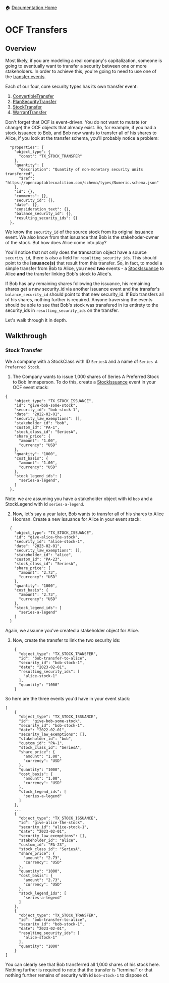 :house: [Documentation Home](../INDEX.md)

# OCF Transfers

## Overview

Most likely, if you are modeling a real company's capitalization, someone is going to eventually want to transfer a security between one or more stakeholders. In order to achieve this, you're going to need to use one of the [transfer events](../schema/objects/transactions/transfer).

Each of our four, core security types has its own transfer event:

1. [ConvertibleTransfer](../schema/objects/transactions/transfer/ConvertibleTransfer.md)
2. [PlanSecurityTransfer](../schema/objects/transactions/transfer/PlanSecurityTransfer.md)
3. [StockTransfer](../schema/objects/transactions/transfer/StockTransfer.md)
4. [WarrantTransfer](../schema/objects/transactions/transfer/WarrantTransfer.md)

Don't forget that OCF is event-driven. You do not want to mutate (or change) the OCF objects that already exist. So, for example, if you had a stock issuance to Bob, and Bob now wants to transfer all of his
shares to Alice, if you look at the transfer schema, you'll probably notice a problem:

```
  "properties": {
    "object_type": {
      "const": "TX_STOCK_TRANSFER"
    },
    "quantity": {
      "description": "Quantity of non-monetary security units transferred",
      "$ref": "https://opencaptablecoalition.com/schema/types/Numeric.schema.json"
    },
    "id": {},
    "comments": {},
    "security_id": {},
    "date": {},
    "consideration_text": {},
    "balance_security_id": {},
    "resulting_security_ids": {}
  },
```

We know the `security_id` of the source stock from its original issuance event. We also know from that issuance that Bob is the stakehoder-owner of the stock. But how does Alice come into play?

You'll notice that not only does the transaction object have a source `security_id`, there is also a field for `resulting_security_ids`. This should point to the **issuance(s)** that result from this transfer. So, in fact, to model a simple transfer from Bob to Alice, you need **two** events - a [StockIssuance](../schema/objects/transactions/issuance/StockIssuance.md) to Alice **and** the transfer linking Bob's stock to Alice's.

If Bob has any remaining shares following the issuance, his remaining shares get a new security_id via another issuance event and the transfer's `balance_security_id` should point to that new security_id. If Bob transfers all of his shares, nothing further is required. Anyone traversing the events should be able to see that Bob's stock was transfered in its entirety to the security_ids in `resulting_security_ids` on the transfer.

Let's walk through it in depth.

## Walkthrough

### Stock Transfer

We a company with a StockClass with ID `SeriesA` and a name of `Series A Preferred Stock`.

1. The Company wants to issue 1,000 shares of Series A Preferred Stock to Bob Immaperson. To do this, create a [StockIssuance](../schema/objects/transactions/issuance/StockIssuance.md) event in your OCF event stack:

```
{
    "object_type": "TX_STOCK_ISSUANCE",
    "id": "give-bob-some-stock",
    "security_id": "bob-stock-1",
    "date": "2022-02-01",
    "security_law_exemptions": [],
    "stakeholder_id": "bob",
    "custom_id": "PA-1",
    "stock_class_id": "SeriesA",
    "share_price": {
      "amount": "1.00",
      "currency": "USD"
    },
    "quantity": "1000",
    "cost_basis": {
      "amount": "1.00",
      "currency": "USD"
    },
    "stock_legend_ids": [
      "series-a-legend",
    ]
  },
```

Note: we are assuming you have a stakeholder object with id `bob` and a StockLegend with id `series-a-legend`.

2. Now, let's say a year later, Bob wants to transfer all of his shares to Alice Hooman. Create a new issuance for Alice in your event stack:

```
  {
    "object_type": "TX_STOCK_ISSUANCE",
    "id": "give-alice-the-stock",
    "security_id": "alice-stock-1",
    "date": "2023-02-01",
    "security_law_exemptions": [],
    "stakeholder_id": "alice",
    "custom_id": "PA-23",
    "stock_class_id": "SeriesA",
    "share_price": {
      "amount": "2.73",
      "currency": "USD"
    },
    "quantity": "1000",
    "cost_basis": {
      "amount": "2.73",
      "currency": "USD"
    },
    "stock_legend_ids": [
      "series-a-legend"
    ]
  }
```

Again, we assume you've created a stakeholder object for Alice.

3. Now, create the transfer to link the two security ids:

```
    {
      "object_type": "TX_STOCK_TRANSFER",
      "id": "bob-transfer-to-alice",
      "security_id": "bob-stock-1",
      "date": "2023-02-01",
      "resulting_security_ids": [
        "alice-stock-1"
      ],
      "quantity": "1000"
    }
```

So here are the three events you'd have in your event stack:

```
[
    {
      "object_type": "TX_STOCK_ISSUANCE",
      "id": "give-bob-some-stock",
      "security_id": "bob-stock-1",
      "date": "2022-02-01",
      "security_law_exemptions": [],
      "stakeholder_id": "bob",
      "custom_id": "PA-1",
      "stock_class_id": "SeriesA",
      "share_price": {
        "amount": "1.00",
        "currency": "USD"
      },
      "quantity": "1000",
      "cost_basis": {
        "amount": "1.00",
        "currency": "USD"
      },
      "stock_legend_ids": [
        "series-a-legend"
      ]
    },
    ...
    {
      "object_type": "TX_STOCK_ISSUANCE",
      "id": "give-alice-the-stock",
      "security_id": "alice-stock-1",
      "date": "2023-02-01",
      "security_law_exemptions": [],
      "stakeholder_id": "alice",
      "custom_id": "PA-23",
      "stock_class_id": "SeriesA",
      "share_price": {
        "amount": "2.73",
        "currency": "USD"
      },
      "quantity": "1000",
      "cost_basis": {
        "amount": "2.73",
        "currency": "USD"
      },
      "stock_legend_ids": [
        "series-a-legend"
      ]
    },
    {
      "object_type": "TX_STOCK_TRANSFER",
      "id": "bob-transfer-to-alice",
      "security_id": "bob-stock-1",
      "date": "2023-02-01",
      "resulting_security_ids": [
        "alice-stock-1"
      ],
      "quantity": "1000"
    }
]
```

You can clearly see that Bob transferred all 1,000 shares of his stock here. Nothing further is required to note that the transfer is "terminal" or that nothing further remains of security with id `bob-stock-1` to dispose of.
